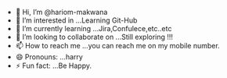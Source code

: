 - 👋 Hi, I’m @hariom-makwana
- 👀 I’m interested in ...Learning Git-Hub
- 🌱 I’m currently learning ...Jira,Confulece,etc..etc
- 💞️ I’m looking to collaborate on ...Still exploring !!!
- 📫 How to reach me ...you can reach me on my mobile number.
- 😄 Pronouns: ...harry
- ⚡ Fun fact: ...Be Happy.

<!---
hariom-makwana/hariom-makwana is a ✨ special ✨ repository because its `README.md` (this file) appears on your GitHub profile.
You can click the Preview link to take a look at your changes.
--->
